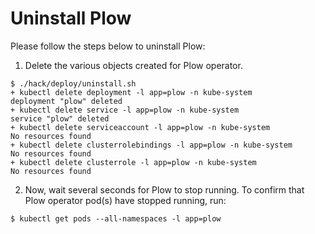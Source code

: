 # Uninstall Plow
Please follow the steps below to uninstall Plow:

1. Delete the various objects created for Plow operator.
```console
$ ./hack/deploy/uninstall.sh
+ kubectl delete deployment -l app=plow -n kube-system
deployment "plow" deleted
+ kubectl delete service -l app=plow -n kube-system
service "plow" deleted
+ kubectl delete serviceaccount -l app=plow -n kube-system
No resources found
+ kubectl delete clusterrolebindings -l app=plow -n kube-system
No resources found
+ kubectl delete clusterrole -l app=plow -n kube-system
No resources found
```

2. Now, wait several seconds for Plow to stop running. To confirm that Plow operator pod(s) have stopped running, run:
```console
$ kubectl get pods --all-namespaces -l app=plow
```
